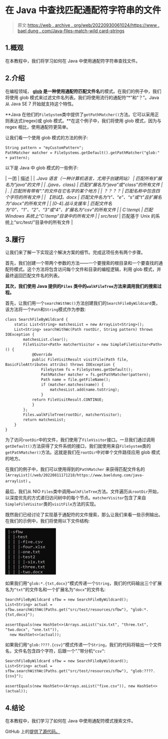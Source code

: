 # 在 Java 中查找匹配通配符字符串的文件

> 原文:[https://web . archive . org/web/20220930061024/https://www . bael dung . com/Java-files-match-wild card-strings](https://web.archive.org/web/20220930061024/https://www.baeldung.com/java-files-match-wildcard-strings)

## 1.概观

在本教程中，我们将学习如何在 Java 中使用通配符字符串查找文件。

## 2.介绍

在编程领域， **[glob](/web/20220811171218/https://www.baeldung.com/linux/bash-globbing) 是一种使用通配符匹配文件名**的模式。在我们的例子中，我们将使用 glob 模式来过滤文件名列表。我们将使用流行的通配符“*”和“？”。Java 从 Java SE 7 开始就支持这个特性。

**Java 在他们的`FileSystem`类中提供了`getPathMatcher()`方法。它可以采用正则表达式(regex)或 glob 模式。**在这个例子中，我们将使用 glob 模式，因为与 regex 相比，使用通配符更简单。

让我们看一个使用 glob 模式的方法的例子:

```
String pattern = "myCustomPattern";
PathMatcher matcher = FileSystems.getDefault().getPathMatcher("glob:" + pattern);
```

以下是 Java 中 glob 模式的一些例子:

| 一团 | 描述 |
| *.Java 语言（一种计算机语言，尤用于创建网站） | 匹配所有扩展名为“java”的文件 |
| *.{java，class} | 匹配扩展名为“java”或“class”的所有文件 |
| *.* | 匹配所有带有“.”的文件在它名字的某个地方 |
| ？？？？ | 匹配名称中包含四个字符的所有文件 |
| 【测试】。docx | 匹配文件名为“t”、“e”、“s”或“t”且扩展名为“docx”的所有文件 |
| [0-4].战斗支援车 | 匹配文件名为“0”、“1”、“2”、“3”或“4”、扩展名为“csv”的所有文件 |
| C:\\temp\\* | 匹配 Windows 系统上“C:\temp”目录中的所有文件 |
| src/test/* | 匹配基于 Unix 的系统上“src/test/”目录中的所有文件 |

## 3.履行

让我们来了解一下实现这个解决方案的细节。完成这项任务有两个步骤。

首先，我们创建一个带两个参数的方法——一个要搜索的根目录和一个要查找的通配符模式。这个方法将包含访问每个文件和目录的编程逻辑，利用 glob 模式，并最终返回匹配文件名的列表。

**其次，我们使用 Java 提供的`Files` 类中的`walkFileTree`方法来调用我们的搜索过程。**

首先，让我们用一个`searchWithWc()`方法创建我们的`SearchFileByWildcard`类，该方法将一个`Path`和`String`模式作为参数:

```
class SearchFileByWildcard {
    static List<String> matchesList = new ArrayList<String>();
    List<String> searchWithWc(Path rootDir, String pattern) throws IOException {
        matchesList.clear();
        FileVisitor<Path> matcherVisitor = new SimpleFileVisitor<Path>() {
            @Override
            public FileVisitResult visitFile(Path file, BasicFileAttributes attribs) throws IOException {
                FileSystem fs = FileSystems.getDefault();
                PathMatcher matcher = fs.getPathMatcher(pattern);
                Path name = file.getFileName();
                if (matcher.matches(name)) {
                    matchesList.add(name.toString);
                }
	        return FileVisitResult.CONTINUE;
            }
        };
        Files.walkFileTree(rootDir, matcherVisitor);
        return matchesList;
    }
}
```

为了访问`rootDir`中的文件，我们使用了`FileVisitor`接口。一旦我们通过调用`getDefault()`方法获得了文件系统的接口，我们就使用来自`FileSystem`类的`getPathMatcher()`方法。这就是我们在`rootDir`中对单个文件路径应用 glob 模式的地方。

在我们的例子中，我们可以使用得到的`PathMatcher` 来获得匹配文件名的`[ArrayList](/web/20220811171218/https://www.baeldung.com/java-arraylist)` 。

最后，我们从 NIO `Files`类中调用`walkFileTree`方法。文件遍历从`rootDir`开始，以深度优先的方式递归访问树中的每个节点。`matcherVisitor`包含了来自`SimpleFileVisitor`类的`visitFile`方法的实现。

既然我们已经讨论了实现基于通配符的文件搜索，那么让我们来看一些示例输出。在我们的示例中，我们将使用以下文件结构:

[![](img/47eaec211843b1c7ecefd37dea0db240.png)](/web/20220811171218/https://www.baeldung.com/wp-content/uploads/2022/05/fileStructureUnix.jpg)

如果我们用`“glob:*.{txt,docx}”`模式传递一个`String`，我们的代码输出三个扩展名为`“txt”`的文件名和一个扩展名为`“docx”`的文件名:

```
SearchFileByWildcard sfbw = new SearchFileByWildcard();
List<String> actual = sfbw.searchWithWc(Paths.get("src/test/resources/sfbw"), "glob:*.{txt,docx}");

assertEquals(new HashSet<>(Arrays.asList("six.txt", "three.txt", "two.docx", "one.txt")), 
  new HashSet<>(actual)); 
```

如果我们用`“glob:????.{csv}”`模式传递一个`String`，我们的代码将输出一个文件名，文件名包含四个字符，后跟一个“.”带分机`“csv”`:

```
SearchFileByWildcard sfbw = new SearchFileByWildcard();
List<String> actual = sfbw.searchWithWc(Paths.get("src/test/resources/sfbw"), "glob:????.{csv}");

assertEquals(new HashSet<>(Arrays.asList("five.csv")), new HashSet<>(actual)); 
```

## 4.结论

在本教程中，我们学习了如何在 Java 中使用通配符模式搜索文件。

GitHub 上的[提供了源代码。](https://web.archive.org/web/20220811171218/https://github.com/eugenp/tutorials/tree/master/core-java-modules/core-java-nio-2)